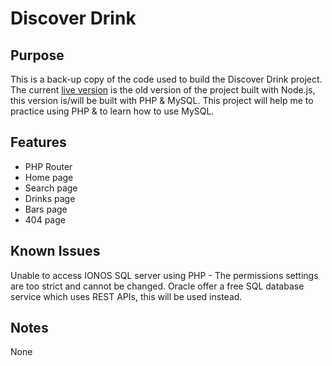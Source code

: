 # Discover Drink

## Purpose
This is a back-up copy of the code used to build the Discover Drink project. The current [live version](http://discoverdrink.org/) is the old version of the project built with Node.js, this version is/will be built with PHP & MySQL. This project will help me to practice using PHP & to learn how to use MySQL.

## Features
 - PHP Router
 - Home page
 - Search page
 - Drinks page
 - Bars page
 - 404 page

## Known Issues
Unable to access IONOS SQL server using PHP - The permissions settings are too strict and cannot be changed. Oracle offer a free SQL database service which uses REST APIs, this will be used instead.

## Notes
None
